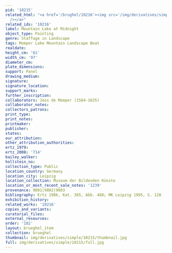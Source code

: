 ```yaml
---
pid: '10215'
related_html: "<a href='/brughel/10216'><img src='/img/derivatives/simple/10216/thumbnail.jpg'
  /></a>"
related_ids: '10216'
label: Mountain Lake at Midnight
object_type: Painting
genre: Staffage in Landscape
tags: Momper Lake Mountain Landscape Boat
realdate: 
height_cm: '61'
width_cm: '97'
diameter_cm: 
plate_dimensions: 
support: Panel
drawing_medium: 
signature: 
signature_location: 
support_marks: 
further_inscription: 
collaborators: Joos de Momper (1564-1635)
collaborator_notes: 
collectors_patrons: 
print_type: 
print_notes: 
printmaker: 
publisher: 
states: 
our_attribution: 
other_attribution_authorities: 
ertz_1979: 
ertz_2008: '714'
bailey_walker: 
hollstein_no: 
collection_type: Public
location_country: Germany
location_city: Leipzig
location_collection: Museum der Bildenden Künste
location_or_most_recent_sale_notes: '1239'
provenance: 9801|9802|9803
bibliography: Ertz 1986, Kat. 365, Abb. 488; MK Leipzig 1995, S. 128
exhibition_history: 
related_works: '10216'
copies_and_variants: 
curatorial_files: 
external_resources: 
order: '102'
layout: brueghel_item
collection: brueghel
thumbnail: img/derivatives/simple/10215/thumbnail.jpg
full: img/derivatives/simple/10215/full.jpg
---
```

